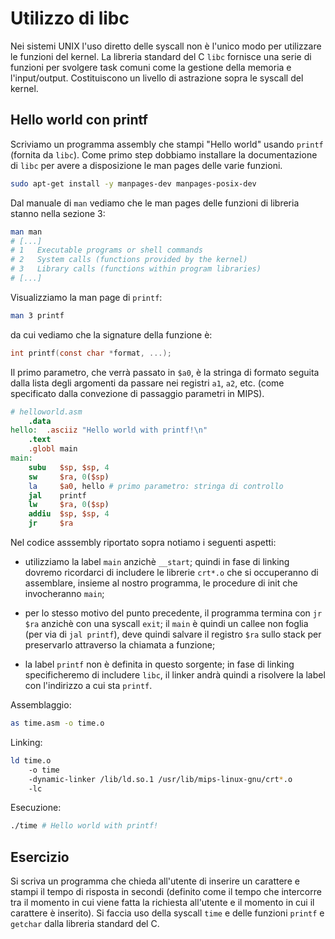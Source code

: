 # Utilizzo di libc

Nei sistemi UNIX l'uso diretto delle syscall non è l'unico modo per utilizzare le funzioni del kernel. La libreria standard del C `libc` fornisce una serie di funzioni per svolgere task comuni come la gestione della memoria e l'input/output. Costituiscono un livello di astrazione sopra le syscall del kernel.

## Hello world con printf

Scriviamo un programma assembly che stampi "Hello world" usando `printf` (fornita da `libc`). Come primo step dobbiamo installare la documentazione di `libc` per avere a disposizione le man pages delle varie funzioni.

```bash
sudo apt-get install -y manpages-dev manpages-posix-dev
```

Dal manuale di `man` vediamo che le man pages delle funzioni di libreria stanno nella sezione 3:

```bash
man man
# [...]
# 1   Executable programs or shell commands
# 2   System calls (functions provided by the kernel)
# 3   Library calls (functions within program libraries)
# [...]
```
Visualizziamo la man page di `printf`:
```bash
man 3 printf
```
da cui vediamo che la signature della funzione è:
```c
int printf(const char *format, ...);
```
Il primo parametro, che verrà passato in `$a0`, è la stringa di formato seguita dalla lista degli argomenti da passare nei registri `a1`, `a2`, etc. (come specificato dalla convezione di passaggio parametri in MIPS).

```mips
# helloworld.asm
	.data
hello:	.asciiz "Hello world with printf!\n"
	.text
	.globl main
main:
	subu   $sp, $sp, 4
	sw     $ra, 0($sp)
	la     $a0, hello # primo parametro: stringa di controllo
	jal    printf
	lw     $ra, 0($sp)
	addiu  $sp, $sp, 4
	jr     $ra
```

Nel codice asssembly riportato sopra notiamo i seguenti aspetti:

- utilizziamo la label `main` anzichè `__start`; quindi in fase di linking dovremo ricordarci di includere le librerie `crt*.o` che si occuperanno di assemblare, insieme al nostro programma, le procedure di init che invocheranno `main`;

- per lo stesso motivo del punto precedente, il programma termina con `jr $ra` anzichè con una syscall `exit`; il `main` è quindi un callee non foglia (per via di `jal printf`), deve quindi salvare il registro `$ra` sullo stack per preservarlo attraverso la chiamata a funzione;

- la label `printf` non è definita in questo sorgente; in fase di linking specificheremo di includere `libc`, il linker andrà quindi a risolvere la label con l'indirizzo a cui sta `printf`.

Assemblaggio:

```bash
as time.asm -o time.o
```
Linking:

```bash
ld time.o 
	-o time
	-dynamic-linker /lib/ld.so.1 /usr/lib/mips-linux-gnu/crt*.o
	-lc
```
Esecuzione:

```bash
./time # Hello world with printf!
```

## Esercizio

Si scriva un programma che chieda all'utente di inserire un carattere e stampi il tempo di risposta in secondi (definito come il tempo che intercorre tra il momento in cui viene fatta la richiesta all'utente e il momento in cui il carattere è inserito). Si faccia uso della syscall `time` e delle funzioni `printf` e `getchar` dalla libreria standard del C.
